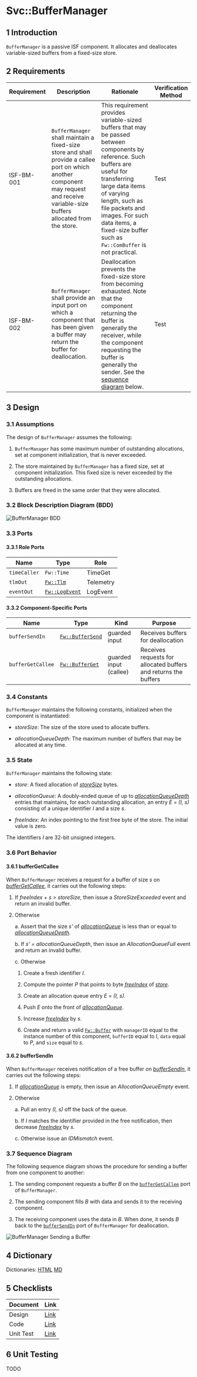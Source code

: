 
# Svc::BufferManager

## 1 Introduction

`BufferManager` is a passive ISF component.
It allocates and deallocates variable-sized buffers
from a fixed-size store.

## 2 Requirements

Requirement | Description | Rationale | Verification Method
---- | ---- | ---- | ----
ISF-BM-001 | `BufferManager` shall maintain a fixed-size store and shall provide a callee port on which another component may request and receive variable-size buffers allocated from the store. | This requirement provides variable-sized buffers that may be passed between components by reference. Such buffers are useful for transferring large data items of varying length, such as file packets and images. For such data items, a fixed-size buffer such as `Fw::ComBuffer` is not practical. | Test
ISF-BM-002 | `BufferManager` shall provide an input port on which a component that has been given a buffer may return the buffer for deallocation. | Deallocation prevents the fixed-size store from becoming exhausted. Note that the component returning the buffer is generally the receiver, while the component requesting the buffer is generally the sender. See the [sequence diagram](#SequenceDiagram) below. | Test

## 3 Design

### 3.1 Assumptions

The design of `BufferManager` assumes the following:

1. `BufferManager` has some maximum number of outstanding allocations, 
set at component initialization, that is never exceeded.

2. The store maintained by `BufferManager` has a fixed size, 
set at component initialization.
This fixed size is never exceeded by the outstanding allocations.

3. Buffers are freed in the same order that they were allocated.

### 3.2 Block Description Diagram (BDD)

![`BufferManager` BDD](img/BufferManagerBDD.jpg "BufferManager")

### 3.3 Ports

#### 3.3.1 Role Ports

Name | Type | Role
-----| ---- | ----
`timeCaller` | `Fw::Time` | TimeGet
`tlmOut` | [`Fw::Tlm`](../../../Fw/Tlm/docs/sdd.html) | Telemetry
`eventOut` | [`Fw::LogEvent`](../../../Fw/Log/docs/sdd.html) | LogEvent

#### 3.3.2 Component-Specific Ports

Name | Type | Kind | Purpose
---- | ---- | ---- | ----
<a name="bufferSendIn">`bufferSendIn`</a> | [`Fw::BufferSend`](../../../Fw/Buffer/docs/sdd.html) | guarded input | Receives buffers for deallocation
<a name="bufferGetCallee">`bufferGetCallee`</a> | [`Fw::BufferGet`](../../../Fw/Buffer/docs/sdd.html) | guarded input (callee) | Receives requests for allocated buffers and returns the buffers


### 3.4 Constants

`BufferManager` maintains the following constants, initialized
when the component is instantiated:

* <a name="storeSize">*storeSize*</a>:
The size of the store used to allocate buffers.

* <a name="allocationQueueDepth">*allocationQueueDepth*</a>:
The maximum number of buffers that may be allocated at any time.

### 3.5 State

`BufferManager` maintains the following state:

* <a name="store">*store*</a>:
A fixed allocation of [*storeSize*](#storeSize) bytes.

* <a name="allocationQueue">*allocationQueue*</a>:
A doubly-ended queue of up to [*allocationQueueDepth*](#allocationQueueDepth)
entries that maintains, for each outstanding allocation,
an entry *E = (I, s)* consisting of a unique identifier *I*
and a size *s*.

* <a name="freeIndex">*freeIndex*</a>:
An index pointing to the first free byte of the store.
The initial value is zero.

The identifiers *I* are 32-bit unsigned integers.

### 3.6 Port Behavior

#### 3.6.1 bufferGetCallee

When `BufferManager` receives a request for a buffer of size *s* on
[*bufferGetCallee*](#bufferGetCallee), it carries out the following steps:

1. If *freeIndex + s > storeSize*, then issue a
*StoreSizeExceeded* event and return an invalid buffer.

2. Otherwise 

    a. Assert that the size *s'* of [*allocationQueue*](#allocationQueue)
is less than or equal to [*allocationQueueDepth*](#allocationQueueDepth).

    b. If *s' = allocationQueueDepth*, then issue an *AllocationQueueFull*
event and return an invalid buffer.

    c. Otherwise

      1. Create a fresh identifier *I*.

      2. Compute the pointer *P* that points to byte [*freeIndex*](#freeIndex) of [*store*](#store).

      3. Create an allocation queue entry *E = (I, s)*.

      4. Push *E* onto the front of [*allocationQueue*](#allocationQueue).

      5. Increase [*freeIndex*](#freeIndex) by *s*.

      6. Create and return a valid
[`Fw::Buffer`](../../../Fw/Buffer/docs/sdd.html) with `managerID` equal to the
instance number of this component, `bufferID` equal to *I*, `data` equal to
*P*, and `size` equal to *s*.

#### 3.6.2 bufferSendIn

When `BufferManager` receives notification of a free buffer on
[*bufferSendIn*](#bufferSendIn), it carries out the following steps:

1. If [*allocationQueue*](#allocationQueue) is empty, then issue an
*AllocationQueueEmpty* event.

2. Otherwise

    a. Pull an entry *(I, s)* off the back of the queue.

    b. If *I* matches the identifier provided in the free notification, then
decrease [*freeIndex*](#freeIndex) by *s*.

    c. Otherwise issue an *IDMismatch* event.

 <a name="SequenceDiagram"></a>
### 3.7 Sequence Diagram

The following sequence diagram shows the procedure for sending a buffer
from one component to another:

1. The sending component requests a buffer *B* on the
[`bufferGetCallee`](#bufferGetCallee) port of `BufferManager`.

2. The sending component fills *B* with data and sends it to the receiving
component.

3. The receiving component uses the data in *B*. When done, it sends *B* back
to the [`bufferSendIn`](#bufferSendIn) port of `BufferManager` for deallocation.

![`BufferManager` Sending a Buffer](img/SendingABuffer.jpg "SequenceDiagram")

## 4 Dictionary

Dictionaries: [HTML](BufferManager.html) [MD](BufferManager.md)

## 5 Checklists

Document | Link
-------- | ----
Design | [Link](Checklist/design.xlsx)
Code | [Link](Checklist/code.xlsx)
Unit Test | [Link](Checklist/unit_test.xls)

## 6 Unit Testing

TODO
